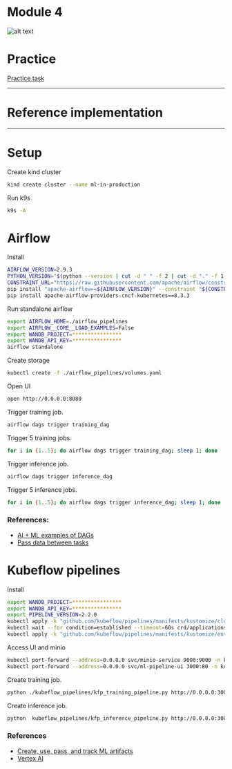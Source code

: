 # Module 4

![alt text](./../docs/pipelines.jpg)

# Practice 

[Practice task](./PRACTICE.md)

*** 

# Reference implementation

***

# Setup 

Create kind cluster

```bash
kind create cluster --name ml-in-production
```

Run k9s

```bash
k9s -A
```

# Airflow

Install

```bash
AIRFLOW_VERSION=2.9.3
PYTHON_VERSION="$(python --version | cut -d " " -f 2 | cut -d "." -f 1-2)"
CONSTRAINT_URL="https://raw.githubusercontent.com/apache/airflow/constraints-${AIRFLOW_VERSION}/constraints-${PYTHON_VERSION}.txt"
pip install "apache-airflow==${AIRFLOW_VERSION}" --constraint "${CONSTRAINT_URL}"
pip install apache-airflow-providers-cncf-kubernetes==8.3.3
```

Run standalone airflow

```bash
export AIRFLOW_HOME=./airflow_pipelines
export AIRFLOW__CORE__LOAD_EXAMPLES=False
export WANDB_PROJECT=****************
export WANDB_API_KEY=****************
airflow standalone
```

Create storage

```bash
kubectl create -f ./airflow_pipelines/volumes.yaml
```

Open UI

```bash
open http://0.0.0.0:8080
```

Trigger training job.

```bash
airflow dags trigger training_dag
```

Trigger 5 training jobs.

```bash
for i in {1..5}; do airflow dags trigger training_dag; sleep 1; done
```

Trigger inference job.

```bash
airflow dags trigger inference_dag
```

Trigger 5 inference jobs.

```bash
for i in {1..5}; do airflow dags trigger inference_dag; sleep 1; done
```

### References:

- [AI + ML examples of DAGs](https://registry.astronomer.io/dags?categoryName=AI+%2B+Machine+Learning&limit=24&sorts=updatedAt%3Adesc)
- [Pass data between tasks](https://www.astronomer.io/docs/learn/airflow-passing-data-between-tasks)


# Kubeflow pipelines

Install

```bash
export WANDB_PROJECT=****************
export WANDB_API_KEY=****************
export PIPELINE_VERSION=2.2.0
kubectl apply -k "github.com/kubeflow/pipelines/manifests/kustomize/cluster-scoped-resources?ref=$PIPELINE_VERSION"
kubectl wait --for condition=established --timeout=60s crd/applications.app.k8s.io
kubectl apply -k "github.com/kubeflow/pipelines/manifests/kustomize/env/dev?ref=$PIPELINE_VERSION"
```


Access UI and minio

```bash
kubectl port-forward --address=0.0.0.0 svc/minio-service 9000:9000 -n kubeflow
kubectl port-forward --address=0.0.0.0 svc/ml-pipeline-ui 3000:80 -n kubeflow
```

Create training job.

```bash
python ./kubeflow_pipelines/kfp_training_pipeline.py http://0.0.0.0:3000
```

Create inference job.

```bash
python  kubeflow_pipelines/kfp_inference_pipeline.py http://0.0.0.0:3000
```


### References

- [Create, use, pass, and track ML artifacts](https://www.kubeflow.org/docs/components/pipelines/v2/data-types/artifacts/#new-pythonic-artifact-syntax)
- [Vertex AI](https://cloud.google.com/vertex-ai/docs/pipelines/introduction)
